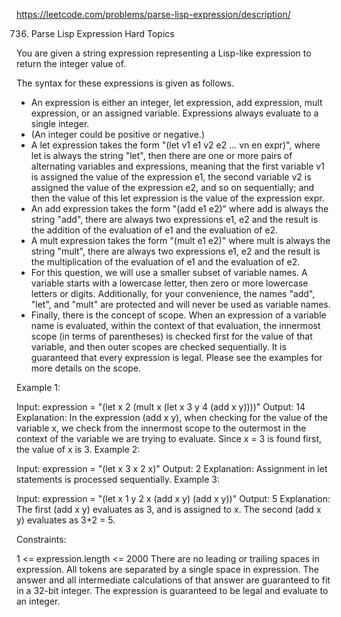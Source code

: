 https://leetcode.com/problems/parse-lisp-expression/description/

736. Parse Lisp Expression
Hard
Topics

You are given a string expression representing a Lisp-like expression
to return the integer value of.

The syntax for these expressions is given as follows.

* An expression is either an integer, let expression, add expression,
  mult expression, or an assigned variable. Expressions always evaluate
  to a single integer.
* (An integer could be positive or negative.)
* A let expression takes the form "(let v1 e1 v2 e2 ... vn en expr)",
  where let is always the string "let", then there are one or more pairs
  of alternating variables and expressions, meaning that the first
  variable v1 is assigned the value of the expression e1, the second
  variable v2 is assigned the value of the expression e2, and so on
  sequentially; and then the value of this let expression is the value
  of the expression expr.
* An add expression takes the form "(add e1 e2)" where add is always the
  string "add", there are always two expressions e1, e2 and the result
  is the addition of the evaluation of e1 and the evaluation of e2.
* A mult expression takes the form "(mult e1 e2)" where mult is always
  the string "mult", there are always two expressions e1, e2 and the
  result is the multiplication of the evaluation of e1 and the
  evaluation of e2.
* For this question, we will use a smaller subset of variable names. A
  variable starts with a lowercase letter, then zero or more lowercase
  letters or digits. Additionally, for your convenience, the names
  "add", "let", and "mult" are protected and will never be used as
  variable names.
* Finally, there is the concept of scope. When an expression of a
  variable name is evaluated, within the context of that evaluation, the
  innermost scope (in terms of parentheses) is checked first for the
  value of that variable, and then outer scopes are checked
  sequentially. It is guaranteed that every expression is legal. Please
  see the examples for more details on the scope.
 

Example 1:

Input: expression = "(let x 2 (mult x (let x 3 y 4 (add x y))))"
Output: 14
Explanation: In the expression (add x y), when checking for the value of the variable x,
we check from the innermost scope to the outermost in the context of the variable we are trying to evaluate.
Since x = 3 is found first, the value of x is 3.
Example 2:

Input: expression = "(let x 3 x 2 x)"
Output: 2
Explanation: Assignment in let statements is processed sequentially.
Example 3:

Input: expression = "(let x 1 y 2 x (add x y) (add x y))"
Output: 5
Explanation: The first (add x y) evaluates as 3, and is assigned to x.
The second (add x y) evaluates as 3+2 = 5.
 

Constraints:

1 <= expression.length <= 2000
There are no leading or trailing spaces in expression.
All tokens are separated by a single space in expression.
The answer and all intermediate calculations of that answer are guaranteed to fit in a 32-bit integer.
The expression is guaranteed to be legal and evaluate to an integer.

